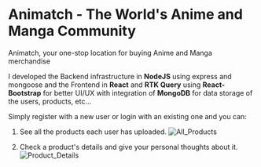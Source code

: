 # Animatch - The World's Anime and Manga Community

Animatch, your one-stop location for buying Anime and Manga merchandise

I developed the Backend infrastructure in <b>NodeJS</b> using express and mongoose
and the Frontend in <b>React</b> and <b>RTK Query</b> using <b>React-Bootstrap</b> for better UI/UX
with integration of <b>MongoDB</b> for data storage of the users, products, etc...

Simply register with a new user or login with an existing one and you can:

1. See all the products each user has uploaded.
![All_Products](https://github.com/yair2000/Animatch/assets/32851854/e14b0bd1-6a67-49d0-9270-16c673129819)


2. Check a product's details and give your personal thoughts about it.
![Product_Details](https://github.com/yair2000/Animatch/assets/32851854/8dce3528-6129-4e9c-b1eb-6fcc0665c3f7)

